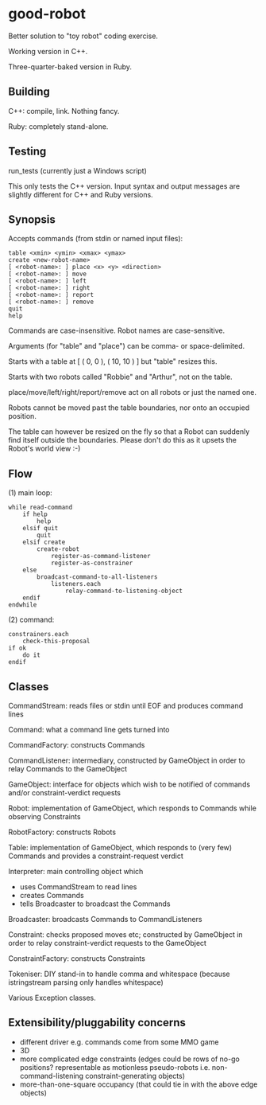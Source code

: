 good-robot
==========

Better solution to "toy robot" coding exercise.

Working version in C++.

Three-quarter-baked version in Ruby.

Building
--------

C++: compile, link. Nothing fancy.

Ruby: completely stand-alone.

Testing
-------

run_tests (currently just a Windows script)

This only tests the C++ version. Input syntax and output messages are slightly different for C++ and Ruby versions.

Synopsis
--------
Accepts commands (from stdin or named input files):

    table <xmin> <ymin> <xmax> <ymax>
    create <new-robot-name>
    [ <robot-name>: ] place <x> <y> <direction>
    [ <robot-name>: ] move
    [ <robot-name>: ] left
    [ <robot-name>: ] right
    [ <robot-name>: ] report
    [ <robot-name>: ] remove
    quit
    help

Commands are case-insensitive. Robot names are case-sensitive.

Arguments (for "table" and "place") can be comma- or space-delimited.

Starts with a table at [ ( 0, 0 ), ( 10, 10 ) ] but "table" resizes this.

Starts with two robots called "Robbie" and "Arthur", not on the table.

place/move/left/right/report/remove act on all robots or just the named one.

Robots cannot be moved past the table boundaries, nor onto an occupied position.

The table can however be resized on the fly so that a Robot can suddenly find
itself outside the boundaries. Please don't do this as it upsets the
Robot's world view :-)

Flow
----
(1) main loop:

    while read-command
        if help
            help
        elsif quit
            quit
        elsif create
            create-robot
                register-as-command-listener
                register-as-constrainer
        else
            broadcast-command-to-all-listeners
                listeners.each
                    relay-command-to-listening-object
        endif
    endwhile

(2) command:

    constrainers.each
        check-this-proposal
    if ok
        do it
    endif

Classes
-------

CommandStream: reads files or stdin until EOF and produces command lines

Command: what a command line gets turned into

CommandFactory: constructs Commands

CommandListener: intermediary, constructed by GameObject in order to relay Commands to the GameObject

GameObject: interface for objects which wish to be notified of commands and/or constraint-verdict requests

Robot: implementation of GameObject, which responds to Commands while observing Constraints

RobotFactory: constructs Robots

Table: implementation of GameObject, which responds to (very few) Commands and provides a constraint-request verdict

Interpreter: main controlling object which
 - uses CommandStream to read lines
 - creates Commands
 - tells Broadcaster to broadcast the Commands

Broadcaster: broadcasts Commands to CommandListeners

Constraint: checks proposed moves etc; constructed by GameObject in order to relay constraint-verdict requests to the GameObject

ConstraintFactory: constructs Constraints

Tokeniser: DIY stand-in to handle comma and whitespace (because
           istringstream parsing only handles whitespace)

Various Exception classes.

Extensibility/pluggability concerns
-----------------------------------
- different driver e.g. commands come from some MMO game
- 3D
- more complicated edge constraints (edges could be rows of no-go positions? representable as motionless pseudo-robots i.e. non-command-listening constraint-generating objects)
- more-than-one-square occupancy (that could tie in with the above edge objects)
